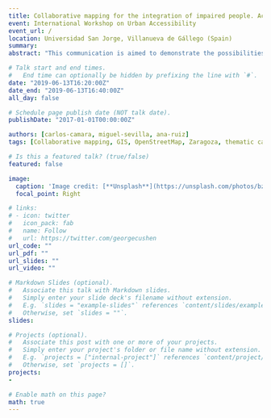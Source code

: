 ```yaml
---
title: Collaborative mapping for the integration of impaired people. Accessible Zaragoza study case
event: International Workshop on Urban Accessibility
event_url: /
location: Universidad San Jorge, Villanueva de Gállego (Spain)
summary:
abstract: "This communication is aimed to demonstrate the possibilities of collaborative mapping as empowering tools for the integration of socially excluded collectives by presenting the Accessible Zaragoza study case. Led by the School of Architecture and Technology at San Jorge University with the close collaboration of Mapeado Collaborativo, Accessible Zaragoza is an action-research project of collaborative mapping about urban accessibility in the city of Zaragoza (Spain) whose main goal is to create an online map intended to improve social integration and living standards of people with functional diversity. Although there are similar experiences with similar goals, our proposal differs in its collaborative and open approach, which has brought us to tightly collaborate with OpenStreetMap community, social organizations like non-profits2 and neighbourhood associations, universities3 and volunteers, as we will further develop."

# Talk start and end times.
#   End time can optionally be hidden by prefixing the line with `#`.
date: "2019-06-13T16:20:00Z"
date_end: "2019-06-13T16:40:00Z"
all_day: false

# Schedule page publish date (NOT talk date).
publishDate: "2017-01-01T00:00:00Z"

authors: [carlos-camara, miguel-sevilla, ana-ruiz]
tags: [Collaborative mapping, GIS, OpenStreetMap, Zaragoza, thematic cartographies, accessibility, disabilities]

# Is this a featured talk? (true/false)
featured: false

image:
  caption: 'Image credit: [**Unsplash**](https://unsplash.com/photos/bzdhc5b3Bxs)'
  focal_point: Right

# links:
# - icon: twitter
#   icon_pack: fab
#   name: Follow
#   url: https://twitter.com/georgecushen
url_code: ""
url_pdf: ""
url_slides: ""
url_video: ""

# Markdown Slides (optional).
#   Associate this talk with Markdown slides.
#   Simply enter your slide deck's filename without extension.
#   E.g. `slides = "example-slides"` references `content/slides/example-slides.md`.
#   Otherwise, set `slides = ""`.
slides:

# Projects (optional).
#   Associate this post with one or more of your projects.
#   Simply enter your project's folder or file name without extension.
#   E.g. `projects = ["internal-project"]` references `content/project/deep-learning/index.md`.
#   Otherwise, set `projects = []`.
projects:
-

# Enable math on this page?
math: true
---
```

